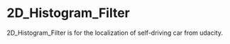 # 2D_Histogram_Filter
2D_Histogram_Filter is for the localization of self-driving car from udacity.
